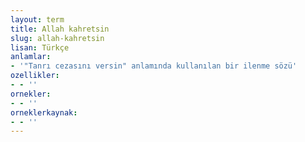 ```yaml
---
layout: term
title: Allah kahretsin
slug: allah-kahretsin
lisan: Türkçe
anlamlar:
- '"Tanrı cezasını versin" anlamında kullanılan bir ilenme sözü'
ozellikler:
- - ''
ornekler:
- - ''
orneklerkaynak:
- - ''
---
```

